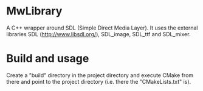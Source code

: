 MwLibrary
======
A C++ wrapper around SDL (Simple Direct Media Layer). It 
uses the external libraries SDL (http://www.libsdl.org/), SDL_image, SDL_ttf and SDL_mixer.

Build and usage
======
Create a "build" directory in the project directory and execute CMake from there and point to the project directory (i.e. there the "CMakeLists.txt" is).
